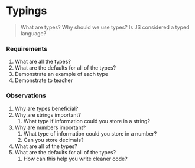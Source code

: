 # Typings

> What are types? Why should we use types? Is JS considered a typed language?

### Requirements

1. What are all the types?
2. What are the defaults for all of the types?
3. Demonstrate an example of each type
4. Demonstrate to teacher


### Observations

1. Why are types beneficial?
2. Why are strings important?
    1. What type if information could you store in a string?
3. Why are numbers important?
    1. What type of information could you store in a number?
    2. Can you store decimals?
4. What are all of the types?
5. What are the defaults for all of the types?
    1. How can this help you write cleaner code?
